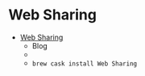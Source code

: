 # Web Sharing
- [Web Sharing](https://clickontyler.com/web-sharing-mountain-lion/)
  -  Blog
  - 
  - `brew cask install Web Sharing`

